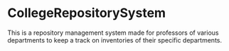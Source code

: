# CollegeRepositorySystem
This is a repository management system made for professors of various departments to keep a track on inventories of their specific departments.